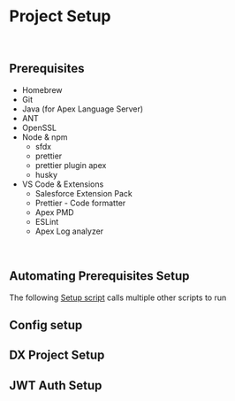 # Project Setup

<br>

## Prerequisites

- Homebrew
- Git
- Java (for Apex Language Server)
- ANT
- OpenSSL
- Node & npm
  - sfdx
  - prettier
  - prettier plugin apex
  - husky
- VS Code & Extensions
  - Salesforce Extension Pack
  - Prettier - Code formatter
  - Apex PMD
  - ESLint
  - Apex Log analyzer

<br>

## Automating Prerequisites Setup

The following [Setup script](../scripts/bash/DX%20Setup/prereqSetup.sh) calls multiple other scripts to run 


## Config setup

## DX Project Setup

## JWT Auth Setup